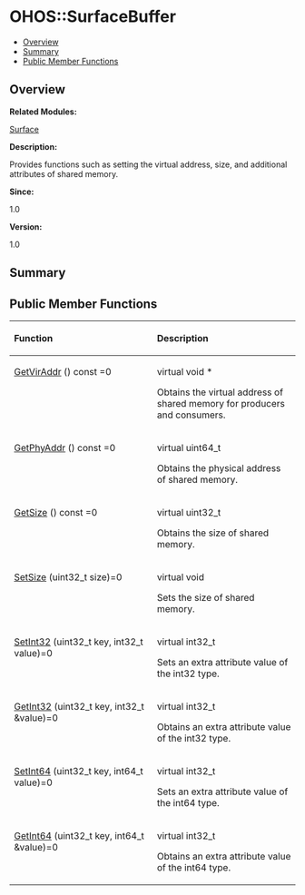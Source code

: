 # OHOS::SurfaceBuffer<a name="ZH-CN_TOPIC_0000001054718143"></a>

-   [Overview](#section977729523165633)
-   [Summary](#section1163816034165633)
-   [Public Member Functions](#pub-methods)

## **Overview**<a name="section977729523165633"></a>

**Related Modules:**

[Surface](Surface.md)

**Description:**

Provides functions such as setting the virtual address, size, and additional attributes of shared memory. 

**Since:**

1.0

**Version:**

1.0

## **Summary**<a name="section1163816034165633"></a>

## Public Member Functions<a name="pub-methods"></a>

<a name="table127227145165633"></a>
<table><thead align="left"><tr id="row266480016165633"><th class="cellrowborder" valign="top" width="50%" id="mcps1.1.3.1.1"><p id="p1981574221165633"><a name="p1981574221165633"></a><a name="p1981574221165633"></a>Function</p>
</th>
<th class="cellrowborder" valign="top" width="50%" id="mcps1.1.3.1.2"><p id="p516805400165633"><a name="p516805400165633"></a><a name="p516805400165633"></a>Description</p>
</th>
</tr>
</thead>
<tbody><tr id="row354815380165633"><td class="cellrowborder" valign="top" width="50%" headers="mcps1.1.3.1.1 "><p id="p1531960825165633"><a name="p1531960825165633"></a><a name="p1531960825165633"></a><a href="Surface.md#ga623d6c8ced742a36017bb71f6441b2a7">GetVirAddr</a> () const =0</p>
</td>
<td class="cellrowborder" valign="top" width="50%" headers="mcps1.1.3.1.2 "><p id="p1305051095165633"><a name="p1305051095165633"></a><a name="p1305051095165633"></a>virtual void * </p>
<p id="p404616388165633"><a name="p404616388165633"></a><a name="p404616388165633"></a>Obtains the virtual address of shared memory for producers and consumers. </p>
</td>
</tr>
<tr id="row1735176420165633"><td class="cellrowborder" valign="top" width="50%" headers="mcps1.1.3.1.1 "><p id="p836862658165633"><a name="p836862658165633"></a><a name="p836862658165633"></a><a href="Surface.md#ga5d797958fed83fdea15b3f6ad5ddf97e">GetPhyAddr</a> () const =0</p>
</td>
<td class="cellrowborder" valign="top" width="50%" headers="mcps1.1.3.1.2 "><p id="p451241145165633"><a name="p451241145165633"></a><a name="p451241145165633"></a>virtual uint64_t </p>
<p id="p1375510060165633"><a name="p1375510060165633"></a><a name="p1375510060165633"></a>Obtains the physical address of shared memory. </p>
</td>
</tr>
<tr id="row988881037165633"><td class="cellrowborder" valign="top" width="50%" headers="mcps1.1.3.1.1 "><p id="p270725510165633"><a name="p270725510165633"></a><a name="p270725510165633"></a><a href="Surface.md#gaad9d0ca349b3f398b31c38ac9a650138">GetSize</a> () const =0</p>
</td>
<td class="cellrowborder" valign="top" width="50%" headers="mcps1.1.3.1.2 "><p id="p1694572671165633"><a name="p1694572671165633"></a><a name="p1694572671165633"></a>virtual uint32_t </p>
<p id="p1356595520165633"><a name="p1356595520165633"></a><a name="p1356595520165633"></a>Obtains the size of shared memory. </p>
</td>
</tr>
<tr id="row2120936614165633"><td class="cellrowborder" valign="top" width="50%" headers="mcps1.1.3.1.1 "><p id="p895153226165633"><a name="p895153226165633"></a><a name="p895153226165633"></a><a href="Surface.md#ga818ee9015ff03d536b9a73d52f36b4f2">SetSize</a> (uint32_t size)=0</p>
</td>
<td class="cellrowborder" valign="top" width="50%" headers="mcps1.1.3.1.2 "><p id="p1421909780165633"><a name="p1421909780165633"></a><a name="p1421909780165633"></a>virtual void </p>
<p id="p535989675165633"><a name="p535989675165633"></a><a name="p535989675165633"></a>Sets the size of shared memory. </p>
</td>
</tr>
<tr id="row1451024163165633"><td class="cellrowborder" valign="top" width="50%" headers="mcps1.1.3.1.1 "><p id="p2087506667165633"><a name="p2087506667165633"></a><a name="p2087506667165633"></a><a href="Surface.md#gaf4b467cb2d7015d00f4bcf77c5b19875">SetInt32</a> (uint32_t key, int32_t value)=0</p>
</td>
<td class="cellrowborder" valign="top" width="50%" headers="mcps1.1.3.1.2 "><p id="p1832729668165633"><a name="p1832729668165633"></a><a name="p1832729668165633"></a>virtual int32_t </p>
<p id="p448237544165633"><a name="p448237544165633"></a><a name="p448237544165633"></a>Sets an extra attribute value of the int32 type. </p>
</td>
</tr>
<tr id="row1244228581165633"><td class="cellrowborder" valign="top" width="50%" headers="mcps1.1.3.1.1 "><p id="p34364019165633"><a name="p34364019165633"></a><a name="p34364019165633"></a><a href="Surface.md#ga54a916606158a8799fe421eb3842848e">GetInt32</a> (uint32_t key, int32_t &amp;value)=0</p>
</td>
<td class="cellrowborder" valign="top" width="50%" headers="mcps1.1.3.1.2 "><p id="p1143187644165633"><a name="p1143187644165633"></a><a name="p1143187644165633"></a>virtual int32_t </p>
<p id="p1212685399165633"><a name="p1212685399165633"></a><a name="p1212685399165633"></a>Obtains an extra attribute value of the int32 type. </p>
</td>
</tr>
<tr id="row451784853165633"><td class="cellrowborder" valign="top" width="50%" headers="mcps1.1.3.1.1 "><p id="p639459030165633"><a name="p639459030165633"></a><a name="p639459030165633"></a><a href="Surface.md#ga479eea3722e4d8448ead051c2f11cec5">SetInt64</a> (uint32_t key, int64_t value)=0</p>
</td>
<td class="cellrowborder" valign="top" width="50%" headers="mcps1.1.3.1.2 "><p id="p687455363165633"><a name="p687455363165633"></a><a name="p687455363165633"></a>virtual int32_t </p>
<p id="p1583615078165633"><a name="p1583615078165633"></a><a name="p1583615078165633"></a>Sets an extra attribute value of the int64 type. </p>
</td>
</tr>
<tr id="row191022730165633"><td class="cellrowborder" valign="top" width="50%" headers="mcps1.1.3.1.1 "><p id="p2078995026165633"><a name="p2078995026165633"></a><a name="p2078995026165633"></a><a href="Surface.md#ga3a442c71aee865c7b7a9bb6505ce800a">GetInt64</a> (uint32_t key, int64_t &amp;value)=0</p>
</td>
<td class="cellrowborder" valign="top" width="50%" headers="mcps1.1.3.1.2 "><p id="p1758171653165633"><a name="p1758171653165633"></a><a name="p1758171653165633"></a>virtual int32_t </p>
<p id="p361912486165633"><a name="p361912486165633"></a><a name="p361912486165633"></a>Obtains an extra attribute value of the int64 type. </p>
</td>
</tr>
</tbody>
</table>

